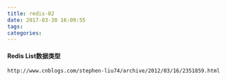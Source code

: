 ```yaml
---
title: redis-02
date: 2017-03-30 16:09:55
tags:
categories:
---
```


#### Redis List数据类型

    http://www.cnblogs.com/stephen-liu74/archive/2012/03/16/2351859.html

